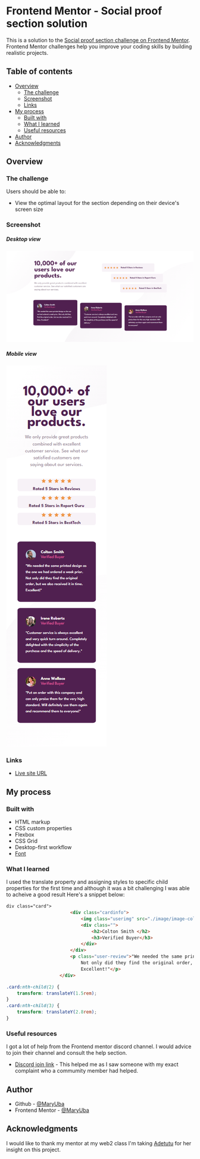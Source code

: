 # Frontend Mentor - Social proof section solution

This is a solution to the [Social proof section challenge on Frontend Mentor](https://www.frontendmentor.io/challenges/social-proof-section-6e0qTv_bA). Frontend Mentor challenges help you improve your coding skills by building realistic projects. 

## Table of contents

- [Overview](#overview)
  - [The challenge](#the-challenge)
  - [Screenshot](#screenshot)
  - [Links](#links)
- [My process](#my-process)
  - [Built with](#built-with)
  - [What I learned](#what-i-learned)
  - [Useful resources](#useful-resources)
- [Author](#author)
- [Acknowledgments](#acknowledgments)

## Overview

### The challenge

Users should be able to:

- View the optimal layout for the section depending on their device's screen size

### Screenshot

##### Desktop view

![screenshot](./image/desktop%20preview.png)
##### Mobile view
![screenshot](./image/mobile%20preview.png)


### Links

- [Live site URL](https://maryuba.github.io/Social-proof-section/)

## My process

### Built with

- HTML markup
- CSS custom properties
- Flexbox
- CSS Grid
- Desktop-first workflow
- [Font](https://fonts.google.com/specimen/League+Spartan) 


### What I learned

I used the translate property and assigning styles to specific child properties for the first time and although it was a bit challenging I was able to acheive a good result
Here's a snippet below:

```html
div class="card">
                        <div class="cardinfo">
                            <img class="userimg" src="./image/image-colton.jpg" alt="userimg">
                            <div class="">
                                <h2>Colton Smith </h2>
                                <h3>Verified Buyer</h3>
                            </div>
                        </div>
                        <p class="user-review">"We needed the same printed design as the one we had ordered a week prior.
                            Not only did they find the original order, but we also received it in time.
                            Excellent!"</p>
                    </div>
```
```css
.card:nth-child(2) {
    transform: translateY(1.5rem);
}
.card:nth-child(3) {
    transform: translateY(2.8rem);
}
```


### Useful resources

I got a lot of help from the Frontend mentor discord channel. I would advice to join their channel and consult the help section.

- [Discord join link](https://discord.gg/UAfh3qzhYb) - This helped me as I saw someone with my exact complaint who a commumity member had helped.

## Author

- Github - [@MaryUba](https://github.com/MaryUba)
- Frontend Mentor - [@MaryUba](https://www.frontendmentor.io/profile/MaryUba)


## Acknowledgments

I would like to thank my mentor at my web2 class I'm taking [Adetutu](https://github.com/Adetutu777) for her insight on this project.

